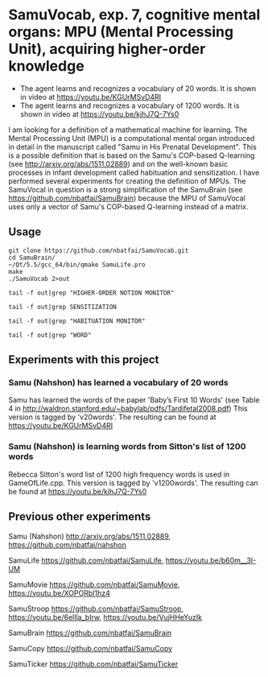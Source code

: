 # SamuVocab, exp. 7, cognitive mental organs: MPU (Mental Processing Unit), acquiring higher-order knowledge

- The agent learns and recognizes a vocabulary of 20 words. It is shown in video at https://youtu.be/KGUrMSvD4RI
- The agent learns and recognizes a vocabulary of 1200 words. It is shown in video at https://youtu.be/kjhJ7Q-7Ys0

I am looking for a definition of a mathematical machine for learning. 
The Mental Processing Unit (MPU) is a computational mental organ introduced 
in detail in the manuscript called "Samu in His Prenatal Development". This 
is a possible definition that is based on the Samu's COP-based Q-learning 
(see http://arxiv.org/abs/1511.02889) and on the well-known basic processes 
in infant development called habituation and sensitization. I have performed 
several experiments for creating the definition of MPUs. The SamuVocal in 
question is a strong simplification of the SamuBrain 
(see https://github.com/nbatfai/SamuBrain) because the MPU of SamuVocal uses 
only a vector of Samu's COP-based Q-learning instead of a matrix.

## Usage

```
git clone https://github.com/nbatfai/SamuVocab.git
cd SamuBrain/
~/Qt/5.5/gcc_64/bin/qmake SamuLife.pro
make
./SamuVocab 2>out
```

```
tail -f out|grep "HIGHER-ORDER NOTION MONITOR"
```

```
tail -f out|grep SENSITIZATION
```

```
tail -f out|grep "HABITUATION MONITOR" 
```

```
tail -f out|grep "WORD" 
```

## Experiments with this project

### Samu (Nahshon) has learned a vocabulary of 20 words

Samu has learned the words of the paper 'Baby’s First 10 Words' (see Table 4 in http://waldron.stanford.edu/~babylab/pdfs/Tardifetal2008.pdf)
This version is tagged by 'v20words'. The resulting can be found at https://youtu.be/KGUrMSvD4RI

### Samu (Nahshon) is learning words from Sitton's list of 1200 words

Rebecca Sitton's word list of 1200 high frequency words is used in GameOfLife.cpp.
This version is tagged by 'v1200words'. The resulting can be found at https://youtu.be/kjhJ7Q-7Ys0

## Previous other experiments

Samu (Nahshon)
http://arxiv.org/abs/1511.02889,
https://github.com/nbatfai/nahshon

SamuLife
https://github.com/nbatfai/SamuLife,
https://youtu.be/b60m__3I-UM

SamuMovie
https://github.com/nbatfai/SamuMovie,
https://youtu.be/XOPORbI1hz4

SamuStroop
https://github.com/nbatfai/SamuStroop,
https://youtu.be/6elIla_bIrw,
https://youtu.be/VujHHeYuzIk

SamuBrain
https://github.com/nbatfai/SamuBrain

SamuCopy
https://github.com/nbatfai/SamuCopy

SamuTicker
https://github.com/nbatfai/SamuTicker
